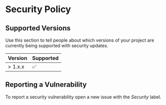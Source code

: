 # Security Policy

## Supported Versions

Use this section to tell people about which versions of your project are
currently being supported with security updates.

| Version | Supported          |
| ------- | ------------------ |
| > 1.x.x | :white_check_mark: |

## Reporting a Vulnerability

To report a security vulnerability open a new issue with the *Security* label.
